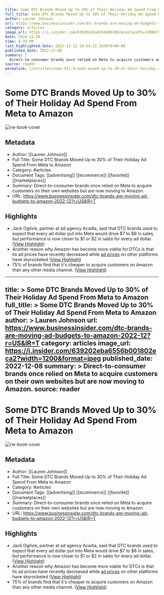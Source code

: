 ```yaml
---
title: Some DTC Brands Moved Up to 30% of Their Holiday Ad Spend From Meta to Amazon
full_title: Some DTC Brands Moved Up to 30% of Their Holiday Ad Spend From Meta to Amazon
author: Lauren Johnson
url: https://www.businessinsider.com/dtc-brands-are-moving-ad-budgets-to-amazon-2022-12?r=US&IR=T
category: articles
image_url: https://i.insider.com/639202eba6556b001802eca2?width=1200&format=jpeg
date: 2024-12-29
time: 6:39 PM
last_highlighted_date: 2022-12-12 10:54:22.355870+00:00
published_date: 2022-12-08
summary: |
  Direct-to-consumer brands once relied on Meta to acquire customers on their own websites but are now moving to Amazon.
source: reader
permalink: l/articles/some-dtc-brands-moved-up-to-30-of-their-holiday-ad-spend-from-meta-to-amazon
---
```

# Some DTC Brands Moved Up to 30% of Their Holiday Ad Spend From Meta to Amazon

![rw-book-cover](https://i.insider.com/639202eba6556b001802eca2?width=1200&format=jpeg)

## Metadata
- Author: [[Lauren Johnson]]
- Full Title: Some DTC Brands Moved Up to 30% of Their Holiday Ad Spend From Meta to Amazon
- Category: #articles
- Document Tags: [[advertising]] [[ecommerce]] [[favorite]] [[marketplaces]] 
- Summary: Direct-to-consumer brands once relied on Meta to acquire customers on their own websites but are now moving to Amazon.
- URL: https://www.businessinsider.com/dtc-brands-are-moving-ad-budgets-to-amazon-2022-12?r=US&IR=T

## Highlights
- Jack Ogilvie, partner at ad agency Acadia, said that DTC brands used to expect that every ad dollar put into Meta would drive $7 to $8 in sales, but performance is now closer to $1 or $2 in sales for every ad dollar. ([View Highlight](https://read.readwise.io/read/01gm2zfk1m68mqhnkzcabt78vx))
- Another reason why Amazon has become more viable for DTCs is that its ad prices have recently decreased while [ad prices](https://www.businessinsider.com/digital-ad-prices-are-skyrocketing-in-2022-2) on other platforms have skyrocketed ([View Highlight](https://read.readwise.io/read/01gm2zfb5dz8emm8dc62r08gz0))
- 75% of brands find that it's cheaper to acquire customers on Amazon than any other media channel. ([View Highlight](https://read.readwise.io/read/01gm2zg5c6afjgnkfvqw10mc1e))


---
title: >
  Some DTC Brands Moved Up to 30% of Their Holiday Ad Spend From Meta to Amazon
full_title: >
  Some DTC Brands Moved Up to 30% of Their Holiday Ad Spend From Meta to Amazon
author: >
  Lauren Johnson
url: https://www.businessinsider.com/dtc-brands-are-moving-ad-budgets-to-amazon-2022-12?r=US&IR=T
category: articles
image_url: https://i.insider.com/639202eba6556b001802eca2?width=1200&format=jpeg
published_date: 2022-12-08
summary: >
  Direct-to-consumer brands once relied on Meta to acquire customers on their own websites but are now moving to Amazon.
source: reader
---
# Some DTC Brands Moved Up to 30% of Their Holiday Ad Spend From Meta to Amazon

![rw-book-cover](https://i.insider.com/639202eba6556b001802eca2?width=1200&format=jpeg)

## Metadata
- Author: [[Lauren Johnson]]
- Full Title: Some DTC Brands Moved Up to 30% of Their Holiday Ad Spend From Meta to Amazon
- Category: #articles
- Document Tags: [[advertising]] [[ecommerce]] [[favorite]] [[marketplaces]] 
- Summary: Direct-to-consumer brands once relied on Meta to acquire customers on their own websites but are now moving to Amazon.
- URL: https://www.businessinsider.com/dtc-brands-are-moving-ad-budgets-to-amazon-2022-12?r=US&IR=T

## Highlights
- Jack Ogilvie, partner at ad agency Acadia, said that DTC brands used to expect that every ad dollar put into Meta would drive $7 to $8 in sales, but performance is now closer to $1 or $2 in sales for every ad dollar. ([View Highlight](https://read.readwise.io/read/01gm2zfk1m68mqhnkzcabt78vx))
- Another reason why Amazon has become more viable for DTCs is that its ad prices have recently decreased while [ad prices](https://www.businessinsider.com/digital-ad-prices-are-skyrocketing-in-2022-2) on other platforms have skyrocketed ([View Highlight](https://read.readwise.io/read/01gm2zfb5dz8emm8dc62r08gz0))
- 75% of brands find that it's cheaper to acquire customers on Amazon than any other media channel. ([View Highlight](https://read.readwise.io/read/01gm2zg5c6afjgnkfvqw10mc1e))


